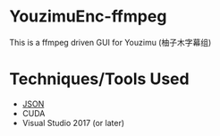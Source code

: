 # YouzimuEnc-ffmpeg
This is a ffmpeg driven GUI for Youzimu (柚子木字幕组)

# Techniques/Tools Used
* [JSON](https://github.com/nlohmann/json)
* CUDA
* Visual Studio 2017 (or later)
